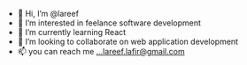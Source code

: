 - 👋 Hi, I’m @lareef
- 👀 I’m interested in feelance software development
- 🌱 I’m currently learning React
- 💞️ I’m looking to collaborate on web application development
- 📫 you can reach me ...lareef.lafir@gmail.com

<!---
lareef/lareef is a ✨ special ✨ repository because its `README.md` (this file) appears on your GitHub profile.
You can click the Preview link to take a look at your changes.
--->
